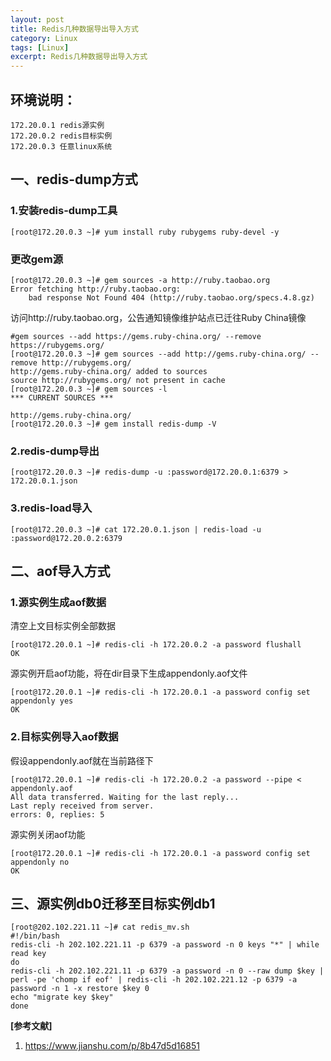 ```yaml
---
layout: post
title: Redis几种数据导出导入方式
category: Linux
tags: [Linux]
excerpt: Redis几种数据导出导入方式
---
```


## 环境说明： ##

	172.20.0.1 redis源实例
	172.20.0.2 redis目标实例
	172.20.0.3 任意linux系统

## 一、redis-dump方式 ##


### 1.安装redis-dump工具 ###

    [root@172.20.0.3 ~]# yum install ruby rubygems ruby-devel -y

### 更改gem源 ###

	[root@172.20.0.3 ~]# gem sources -a http://ruby.taobao.org
	Error fetching http://ruby.taobao.org:
	    bad response Not Found 404 (http://ruby.taobao.org/specs.4.8.gz)

访问http://ruby.taobao.org，公告通知镜像维护站点已迁往Ruby China镜像

	#gem sources --add https://gems.ruby-china.org/ --remove https://rubygems.org/
	[root@172.20.0.3 ~]# gem sources --add http://gems.ruby-china.org/ --remove http://rubygems.org/
	http://gems.ruby-china.org/ added to sources
	source http://rubygems.org/ not present in cache
	[root@172.20.0.3 ~]# gem sources -l
	*** CURRENT SOURCES ***
	 
	http://gems.ruby-china.org/
	[root@172.20.0.3 ~]# gem install redis-dump -V

###  2.redis-dump导出 ###

	[root@172.20.0.3 ~]# redis-dump -u :password@172.20.0.1:6379 > 172.20.0.1.json

### 3.redis-load导入 ###

	[root@172.20.0.3 ~]# cat 172.20.0.1.json | redis-load -u :password@172.20.0.2:6379

## 二、aof导入方式 ##

### 1.源实例生成aof数据 ###

清空上文目标实例全部数据

	[root@172.20.0.1 ~]# redis-cli -h 172.20.0.2 -a password flushall
	OK

源实例开启aof功能，将在dir目录下生成appendonly.aof文件

	[root@172.20.0.1 ~]# redis-cli -h 172.20.0.1 -a password config set appendonly yes
	OK

### 2.目标实例导入aof数据 ###

假设appendonly.aof就在当前路径下

    [root@172.20.0.1 ~]# redis-cli -h 172.20.0.2 -a password --pipe < appendonly.aof
	All data transferred. Waiting for the last reply...
	Last reply received from server.
	errors: 0, replies: 5

源实例关闭aof功能

    [root@172.20.0.1 ~]# redis-cli -h 172.20.0.1 -a password config set appendonly no
	OK

## 三、源实例db0迁移至目标实例db1 ##

    [root@202.102.221.11 ~]# cat redis_mv.sh
	#!/bin/bash
	redis-cli -h 202.102.221.11 -p 6379 -a password -n 0 keys "*" | while read key
	do
	redis-cli -h 202.102.221.11 -p 6379 -a password -n 0 --raw dump $key | perl -pe 'chomp if eof' | redis-cli -h 202.102.221.12 -p 6379 -a password -n 1 -x restore $key 0
	echo "migrate key $key"
	done

**[参考文献]**

1. <https://www.jianshu.com/p/8b47d5d16851>